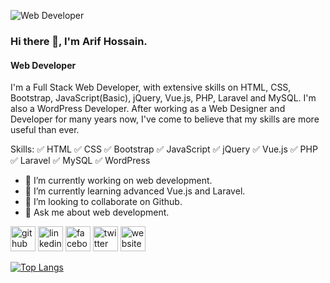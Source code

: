 ![Web Developer](https://media.licdn.com/dms/image/C5116AQGFpijug2GbWw/profile-displaybackgroundimage-shrink_350_1400/0/1561698780900?e=1703721600&v=beta&t=dsVh8Vf0Mw3kGELTnlXQ65WVFVjBx3HriVPaon0JN9o)

### Hi there 👋, I'm Arif Hossain.
#### Web Developer

I'm a Full Stack Web Developer, with extensive skills on HTML, CSS, Bootstrap, JavaScript(Basic), jQuery, Vue.js, PHP, Laravel and MySQL. I'm also a WordPress Developer. After working as a Web Designer and Developer for many years now, I've come to believe that my skills are more useful than ever.

Skills: 
✅ HTML 
✅ CSS 
✅ Bootstrap 
✅ JavaScript 
✅ jQuery 
✅ Vue.js 
✅ PHP 
✅ Laravel 
✅ MySQL 
✅ WordPress

- 🔭 I’m currently working on web development. 
- 🌱 I’m currently learning advanced Vue.js and Laravel. 
- 👯 I’m looking to collaborate on Github. 
- 💬 Ask me about web development. 


[<img src='https://cdn.jsdelivr.net/npm/simple-icons@3.0.1/icons/github.svg' alt='github' height='40'>](https://github.com/creative-pages)  [<img src='https://cdn.jsdelivr.net/npm/simple-icons@3.0.1/icons/linkedin.svg' alt='linkedin' height='40'>](https://www.linkedin.com/in/arif22hossain/)  [<img src='https://cdn.jsdelivr.net/npm/simple-icons@3.0.1/icons/facebook.svg' alt='facebook' height='40'>](https://www.facebook.com/arif22hossain)  [<img src='https://cdn.jsdelivr.net/npm/simple-icons@3.0.1/icons/twitter.svg' alt='twitter' height='40'>](https://twitter.com/arif22hossain)  [<img src='https://cdn.jsdelivr.net/npm/simple-icons@3.0.1/icons/icloud.svg' alt='website' height='40'>](https://bdarif.w3spaces.com/)  

[![Top Langs](https://github-readme-stats.vercel.app/api/top-langs/?username=creative-pages)](https://github.com/anuraghazra/github-readme-stats)


